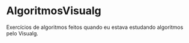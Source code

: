 # AlgoritmosVisualg
 Exercícios de algoritmos feitos quando eu estava estudando algoritmos pelo Visualg.

